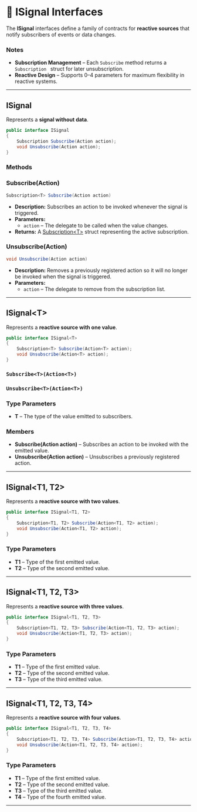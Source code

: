 # 🧩 ISignal Interfaces

The **ISignal** interfaces define a family of contracts for **reactive sources** that notify subscribers of events or data changes.  

### Notes
- **Subscription Management** – Each `Subscribe` method returns a `Subscription ` struct for later unsubscription.
- **Reactive Design** – Supports 0–4 parameters for maximum flexibility in reactive systems.
---

## ISignal

Represents a **signal without data**.

```csharp
public interface ISignal
{
    Subscription Subscribe(Action action);
    void Unsubscribe(Action action);
}
```
### Methods


### Subscribe(Action)
```csharp
Subscription<T> Subscribe(Action action)  
```
- **Description:** Subscribes an action to be invoked whenever the signal is triggered.
- **Parameters:**
  - `action` – The delegate to be called when the value changes.
- **Returns:** A [Subscription&lt;T&gt;](../Signals/Subscription.md#subscriptiont) struct representing the active subscription.

### Unsubscribe(Action)
```csharp
void Unsubscribe(Action action)  
```
- **Description:** Removes a previously registered action so it will no longer be invoked when the signal is triggered.
- **Parameters:**
  - `action` – The delegate to remove from the subscription list.


---
## ISignal&lt;T&gt;
Represents a **reactive source with one value**.
```csharp
public interface ISignal<T>
{
    Subscription<T> Subscribe(Action<T> action);
    void Unsubscribe(Action<T> action);
}
```

### `Subscribe<T>(Action<T>)`

### `Unsubscribe<T>(Action<T>)`


### Type Parameters
- **T** – The type of the value emitted to subscribers.
### Members
- **Subscribe(Action<T> action)** – Subscribes an action to be invoked with the emitted value.
- **Unsubscribe(Action<T> action)** – Unsubscribes a previously registered action.
---
## ISignal<T1, T2>
Represents a **reactive source with two values**.
```csharp
public interface ISignal<T1, T2>
{
    Subscription<T1, T2> Subscribe(Action<T1, T2> action);
    void Unsubscribe(Action<T1, T2> action);
}
```
### Type Parameters
- **T1** – Type of the first emitted value.
- **T2** – Type of the second emitted value.
---
## ISignal<T1, T2, T3>
Represents a **reactive source with three values**.
```csharp
public interface ISignal<T1, T2, T3>
{
    Subscription<T1, T2, T3> Subscribe(Action<T1, T2, T3> action);
    void Unsubscribe(Action<T1, T2, T3> action);
}
```
### Type Parameters
- **T1** – Type of the first emitted value.
- **T2** – Type of the second emitted value.
- **T3** – Type of the third emitted value.
---
## ISignal<T1, T2, T3, T4>
Represents a **reactive source with four values**.
```csharp
public interface ISignal<T1, T2, T3, T4>
{
    Subscription<T1, T2, T3, T4> Subscribe(Action<T1, T2, T3, T4> action);
    void Unsubscribe(Action<T1, T2, T3, T4> action);
}
```
### Type Parameters
- **T1** – Type of the first emitted value.
- **T2** – Type of the second emitted value.
- **T3** – Type of the third emitted value.
- **T4** – Type of the fourth emitted value.
---
